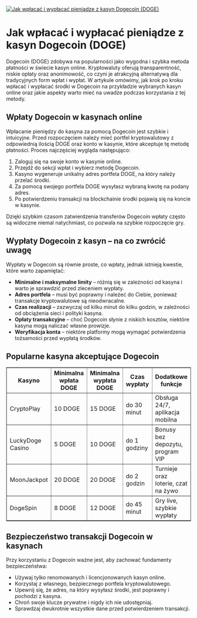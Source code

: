 [![Jak wpłacać i wypłacać pieniądze z kasyn Dogecoin (DOGE)](https://123-caf.pages.dev/gitsignup.png)](https://vrmoo.ru/Bt82HjjY)

<h1>Jak wpłacać i wypłacać pieniądze z kasyn Dogecoin (DOGE)</h1> <p>Dogecoin (DOGE) zdobywa na popularności jako wygodna i szybka metoda płatności w świecie kasyn online. Kryptowaluty oferują transparentność, niskie opłaty oraz anonimowość, co czyni je atrakcyjną alternatywą dla tradycyjnych form wpłat i wypłat. W artykule omówimy, jak krok po kroku wpłacać i wypłacać środki w Dogecoin na przykładzie wybranych kasyn online oraz jakie aspekty warto mieć na uwadze podczas korzystania z tej metody.</p>  <h2>Wpłaty Dogecoin w kasynach online</h2> <p>Wpłacanie pieniędzy do kasyna za pomocą Dogecoin jest szybkie i intuicyjne. Przed rozpoczęciem należy mieć portfel kryptowalutowy z odpowiednią ilością DOGE oraz konto w kasynie, które akceptuje tę metodę płatności. Proces najczęściej wygląda następująco:</p> <ol>   <li>Zaloguj się na swoje konto w kasynie online.</li>   <li>Przejdź do sekcji wpłat i wybierz metodę Dogecoin.</li>   <li>Kasyno wygeneruje unikalny adres portfela DOGE, na który należy przelać środki.</li>   <li>Za pomocą swojego portfela DOGE wysyłasz wybraną kwotę na podany adres.</li>   <li>Po potwierdzeniu transakcji na blockchainie środki pojawią się na koncie w kasynie.</li> </ol> <p>Dzięki szybkim czasom zatwierdzenia transferów Dogecoin wpłaty często są widoczne niemal natychmiast, co pozwala na szybkie rozpoczęcie gry.</p>  <h2>Wypłaty Dogecoin z kasyn – na co zwrócić uwagę</h2> <p>Wypłaty w Dogecoin są równie proste, co wpłaty, jednak istnieją kwestie, które warto zapamiętać:</p> <ul>   <li><strong>Minimalne i maksymalne limity</strong> – różnią się w zależności od kasyna i warto je sprawdzić przed zleceniem wypłaty.</li>   <li><strong>Adres portfela</strong> – musi być poprawny i należeć do Ciebie, ponieważ transakcje kryptowalutowe są nieodwracalne.</li>   <li><strong>Czas realizacji</strong> – zazwyczaj od kilku minut do kilku godzin, w zależności od obciążenia sieci i polityki kasyna.</li>   <li><strong>Opłaty transakcyjne</strong> – choć Dogecoin słynie z niskich kosztów, niektóre kasyna mogą naliczać własne prowizje.</li>   <li><strong>Weryfikacja konta</strong> – niektóre platformy mogą wymagać potwierdzenia tożsamości przed wypłatą środków.</li> </ul>  <h2>Popularne kasyna akceptujące Dogecoin</h2> <table border="1" cellpadding="8" cellspacing="0" style="border-collapse: collapse; width: 100%;">   <thead>     <tr>       <th>Kasyno</th>       <th>Minimalna wpłata DOGE</th>       <th>Minimalna wypłata DOGE</th>       <th>Czas wypłaty</th>       <th>Dodatkowe funkcje</th>     </tr>   </thead>   <tbody>     <tr>       <td>CryptoPlay</td>       <td>10 DOGE</td>       <td>15 DOGE</td>       <td>do 30 minut</td>       <td>Obsługa 24/7, aplikacja mobilna</td>     </tr>     <tr>       <td>LuckyDoge Casino</td>       <td>5 DOGE</td>       <td>10 DOGE</td>       <td>do 1 godziny</td>       <td>Bonusy bez depozytu, program VIP</td>     </tr>     <tr>       <td>MoonJackpot</td>       <td>20 DOGE</td>       <td>20 DOGE</td>       <td>do 2 godzin</td>       <td>Turnieje oraz loterie, czat na żywo</td>     </tr>     <tr>       <td>DogeSpin</td>       <td>8 DOGE</td>       <td>12 DOGE</td>       <td>do 45 minut</td>       <td>Gry live, szybkie wypłaty</td>     </tr>   </tbody> </table>  <h2>Bezpieczeństwo transakcji Dogecoin w kasynach</h2> <p>Przy korzystaniu z Dogecoin ważne jest, aby zachować fundamenty bezpieczeństwa:</p> <ul>   <li>Używaj tylko renomowanych i licencjonowanych kasyn online.</li>   <li>Korzystaj z własnego, bezpiecznego portfela kryptowalutowego.</li>   <li>Upewnij się, że adres, na który wysyłasz środki, jest poprawny i pochodzi z kasyna.</li>   <li>Chroń swoje klucze prywatne i nigdy ich nie udostępniaj.</li>   <li>Sprawdzaj dwukrotnie wszystkie dane przed potwierdzeniem transakcji.</li> </ul>